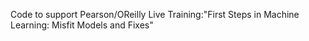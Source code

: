 Code to support Pearson/OReilly Live Training:"First Steps in Machine Learning: Misfit Models and Fixes"
